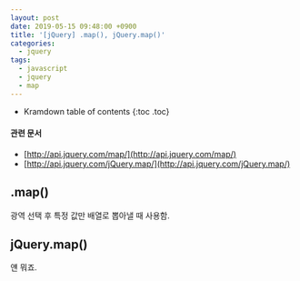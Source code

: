 ```yaml
---
layout: post
date: 2019-05-15 09:48:00 +0900
title: '[jQuery] .map(), jQuery.map()'
categories:
  - jquery
tags:
  - javascript
  - jquery
  - map
---
```


* Kramdown table of contents
{:toc .toc}

#### 관련 문서

- [http://api.jquery.com/map/](http://api.jquery.com/map/)
- [http://api.jquery.com/jQuery.map/](http://api.jquery.com/jQuery.map/)

## .map()

광역 선택 후 특정 값만 배열로 뽑아낼 때 사용함.

## jQuery.map()

얜 뭐죠.
